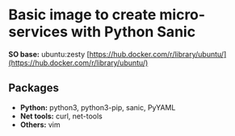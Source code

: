 Basic image to create micro-services with Python Sanic
======================================================

**SO base:** ubuntu:zesty [https://hub.docker.com/r/library/ubuntu/](https://hub.docker.com/r/library/ubuntu/)

Packages
--------
- **Python:** python3, python3-pip, sanic, PyYAML
- **Net tools:** curl, net-tools
- **Others:** vim
